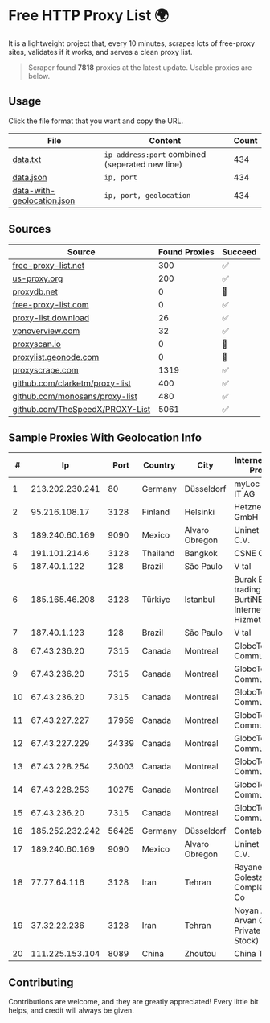 
# Free HTTP Proxy List 🌍

It is a lightweight project that, every 10 minutes, scrapes lots of free-proxy sites, validates if it works, and serves a clean proxy list.


> Scraper found **7818** proxies at the latest update. Usable proxies are below.

## Usage

Click the file format that you want and copy the URL.


|File|Content|Count|
|----|-------|-----|
|[data.txt](https://raw.githubusercontent.com/themiralay/Proxy-List-World/master/data.txt)|`ip_address:port` combined (seperated new line)|434|
|[data.json](https://raw.githubusercontent.com/themiralay/Proxy-List-World/master/data.json)|`ip, port`|434|
|[data-with-geolocation.json](https://raw.githubusercontent.com/themiralay/Proxy-List-World/master/data-with-geolocation.json)|`ip, port, geolocation`|434|

## Sources

|Source|Found Proxies|Succeed|
|------|-------------|-------|
|[free-proxy-list.net](https://free-proxy-list.net)|300|✅|
|[us-proxy.org](https://www.us-proxy.org)|200|✅|
|[proxydb.net](http://proxydb.net)|0|🚫|
|[free-proxy-list.com](https://free-proxy-list.com/?page=&port=&type%5B%5D=http&type%5B%5D=https&up_time=0&search=Search)|0|✅|
|[proxy-list.download](https://www.proxy-list.download/HTTP)|26|✅|
|[vpnoverview.com](https://vpnoverview.com/privacy/anonymous-browsing/free-proxy-servers)|32|✅|
|[proxyscan.io](https://www.proxyscan.io)|0|🚫|
|[proxylist.geonode.com](https://proxylist.geonode.com/api/proxy-list?limit=300&page=1&sort_by=lastChecked&sort_type=desc&protocols=http,https)|0|🚫|
|[proxyscrape.com](https://api.proxyscrape.com/v2/?request=displayproxies&protocol=http&timeout=10000&country=all&ssl=all&anonymity=all)|1319|✅|
|[github.com/clarketm/proxy-list](https://raw.githubusercontent.com/clarketm/proxy-list/master/proxy-list-raw.txt)|400|✅|
|[github.com/monosans/proxy-list](https://raw.githubusercontent.com/monosans/proxy-list/main/proxies/http.txt)|480|✅|
|[github.com/TheSpeedX/PROXY-List](https://raw.githubusercontent.com/TheSpeedX/PROXY-List/master/http.txt)|5061|✅|


## Sample Proxies With Geolocation Info

|#|Ip|Port|Country|City|Internet Service Provider|
|-|--|----|-------|----|-------------------------|
|1|213.202.230.241|80|Germany|Düsseldorf|myLoc managed IT AG|
|2|95.216.108.17|3128|Finland|Helsinki|Hetzner Online GmbH|
|3|189.240.60.169|9090|Mexico|Alvaro Obregon|Uninet S.A. de C.V.|
|4|191.101.214.6|3128|Thailand|Bangkok|CSNE Co., Ltd.|
|5|187.40.1.122|128|Brazil|São Paulo|V tal|
|6|185.165.46.208|3128|Türkiye|Istanbul|Burak Buylu trading as BurtiNET Internet Hizmetleri|
|7|187.40.1.123|128|Brazil|São Paulo|V tal|
|8|67.43.236.20|7315|Canada|Montreal|GloboTech Communications|
|9|67.43.236.20|7315|Canada|Montreal|GloboTech Communications|
|10|67.43.236.20|7315|Canada|Montreal|GloboTech Communications|
|11|67.43.227.227|17959|Canada|Montreal|GloboTech Communications|
|12|67.43.227.229|24339|Canada|Montreal|GloboTech Communications|
|13|67.43.228.254|23003|Canada|Montreal|GloboTech Communications|
|14|67.43.228.253|10275|Canada|Montreal|GloboTech Communications|
|15|67.43.236.20|7315|Canada|Montreal|GloboTech Communications|
|16|185.252.232.242|56425|Germany|Düsseldorf|Contabo GmbH|
|17|189.240.60.169|9090|Mexico|Alvaro Obregon|Uninet S.A. de C.V.|
|18|77.77.64.116|3128|Iran|Tehran|Rayaneh Danesh Golestan Complex P.J.S. Co|
|19|37.32.22.236|3128|Iran|Tehran|Noyan Abr Arvan Co. ( Private Joint Stock)|
|20|111.225.153.104|8089|China|Zhoutou|China Telecom|



## Contributing

Contributions are welcome, and they are greatly appreciated! Every
little bit helps, and credit will always be given.

